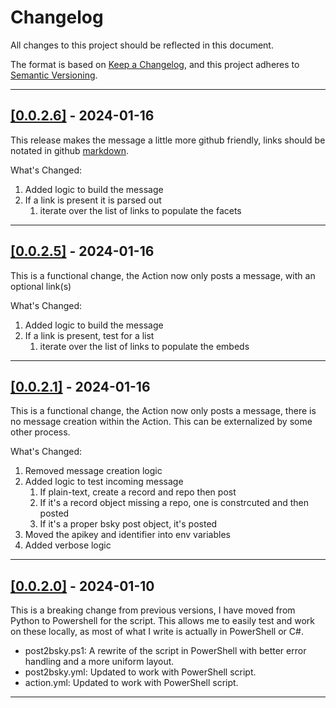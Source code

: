# Changelog

All changes to this project should be reflected in this document.

The format is based on [Keep a Changelog](https://keepachangelog.com/en/1.0.0/), and this project adheres to [Semantic Versioning](https://semver.org/spec/v2.0.0.html).

---

## [[0.0.2.6]](https://github.com/mod-posh/Post2Bluesky/releases/tag/v0.0.2.6) - 2024-01-16

This release makes the message a little more github friendly, links should be notated in github [markdown](https://docs.github.com/en/get-started/writing-on-github/getting-started-with-writing-and-formatting-on-github/basic-writing-and-formatting-syntax#links).

What's Changed:

1. Added logic to build the message
2. If a link is present it is parsed out
   1. iterate over the list of links to populate the facets

---

## [[0.0.2.5]](https://github.com/mod-posh/Post2Bluesky/releases/tag/v0.0.2.5) - 2024-01-16

This is a functional change, the Action now only posts a message, with an optional link(s)

What's Changed:

1. Added logic to build the message
2. If a link is present, test for a list
   1. iterate over the list of links to populate the embeds

---

## [[0.0.2.1]](https://github.com/mod-posh/Post2Bluesky/releases/tag/v0.0.2.1) - 2024-01-16

This is a functional change, the Action now only posts a message, there is no message creation within the Action. This can be externalized by some other process.

What's Changed:

1. Removed message creation logic
2. Added logic to test incoming message
   1. If plain-text, create a record and repo then post
   2. If it's a record object missing a repo, one is constrcuted and then posted
   3. If it's a proper bsky post object, it's posted
3. Moved the apikey and identifier into env variables
4. Added verbose logic

---

## [[0.0.2.0]](https://github.com/mod-posh/Post2Bluesky/releases/tag/v0.0.2.0) - 2024-01-10

This is a breaking change from previous versions, I have moved from Python to Powershell for the script. This allows me to easily test and work on these locally, as most of what I write is actually in PowerShell or C#.

- post2bsky.ps1: A rewrite of the script in PowerShell with better error handling and a more uniform layout.
- post2bsky.yml: Updated to work with PowerShell script.
- action.yml: Updated to work with PowerShell script.

---